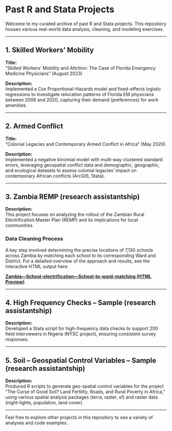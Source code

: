 # Past R and Stata Projects

Welcome to my curated archive of past R and Stata projects. This repository houses various real-world data analysis, cleaning, and modeling exercises.

---

## 1. Skilled Workers’ Mobility

**Title:**  
“Skilled Workers’ Mobility and Attrition: The Case of Florida Emergency Medicine Physicians” (August 2023)

**Description:**  
Implemented a Cox Proportional-Hazards model and fixed-effects logistic regressions to investigate relocation patterns of Florida EM physicians between 2006 and 2020, capturing their demand (preferences) for work amenities.

---

## 2. Armed Conflict

**Title:**  
“Colonial Legacies and Contemporary Armed Conflict in Africa” (May 2020)

**Description:**  
Implemented a negative binomial model with multi-way clustered standard errors, leveraging geospatial conflict data and demographic, geographic, and ecological datasets to assess colonial legacies’ impact on contemporary African conflicts (ArcGIS, Stata).

---

## 3. Zambia REMP (research assistantship)

**Description:**  
This project focuses on analyzing the rollout of the Zambian Rural Electrification Master Plan (REMP) and its implications for local communities.

### Data Cleaning Process

A key step involved determining the precise locations of 7,130 schools across Zambia by matching each school to its corresponding Ward and District. For a detailed overview of the approach and results, see the interactive HTML output here:

[**Zambia—School-electrification—School-to-ward-matching (HTML Preview)**](https://html-preview.github.io/?url=https://github.com/meite-root/past-scripts/blob/780becdc6f96be91da70cf9d119d9220c843f06e/sample%20-%20Zambia%20REMP/Zambia---School-electrification---School-to-ward-matching.html)

---

## 4. High Frequency Checks – Sample (research assistantship)

**Description:**  
Developed a Stata script for high-frequency data checks to support 200 field interviewers in Nigeria (NYSC project), ensuring consistent survey responses.

---

## 5. Soil – Geospatial Control Variables – Sample (research assistantship)

**Description:**  
Produced R scripts to generate geo-spatial control variables for the project “The Curse of Good Soil? Land Fertility, Roads, and Rural Poverty in Africa,” using various spatial analysis packages (terra, raster, sf) and raster data (night-lights, population, land cover).

---

Feel free to explore other projects in this repository to see a variety of analyses and code examples.
